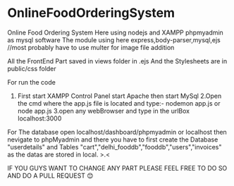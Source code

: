 # OnlineFoodOrderingSystem
Online Food Ordering System
Here using nodejs and XAMPP phpmyadmin as mysql software
The module using here express,body-parser,mysql,ejs
//most probably have to use multer for image file addition


All the FrontEnd Part saved in views folder in .ejs
And the Stylesheets are in public/css folder


For run the code 
1. First start XAMPP Control Panel
    start Apache then
    start MySql
2.Open the cmd where the app.js file is located and type:-
  nodemon app.js  or node app.js
3.open any webBrowser and type in the urlBox localhost:3000
  
For The database open localhost/dashboard/phpmyadmin or localhost then nevigate to phpMyadmin and there you have to first create 
the Database "userdetails" and Tables "cart","delhi_fooddb","fooddb","users","invoices" as the datas are stored in local. >.<

IF YOU GUYS WANT TO CHANGE ANY PART PLEASE FEEL FREE TO DO SO AND DO A PULL REQUEST 😊
